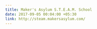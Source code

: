 ```yaml
---
title: Maker's Asylum S.T.E.A.M. School
date: 2017-09-05 00:04:00 +05:30
link: http://steam.makersasylum.com/
---
```


